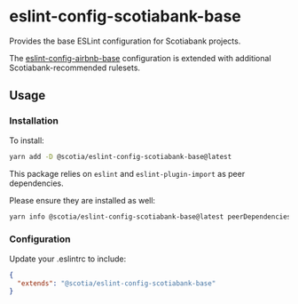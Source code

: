 # eslint-config-scotiabank-base
Provides the base ESLint configuration for Scotiabank projects.

The [eslint-config-airbnb-base](https://github.com/airbnb/javascript/tree/master/packages/eslint-config-airbnb-base) configuration is extended with additional Scotiabank-recommended rulesets.

## Usage

### Installation
To install:
```bash
yarn add -D @scotia/eslint-config-scotiabank-base@latest
```

This package relies on `eslint` and `eslint-plugin-import` as peer dependencies.

Please ensure they are installed as well:
```bash
yarn info @scotia/eslint-config-scotiabank-base@latest peerDependencies
```

### Configuration
Update your .eslintrc to include:
```json
{
  "extends": "@scotia/eslint-config-scotiabank-base"
}
```
